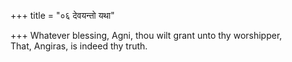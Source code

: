 +++
title = "०६ देवयन्तो यथा"

+++
Whatever blessing, Agni, thou wilt grant unto thy worshipper,  
   That, Angiras, is indeed thy truth.